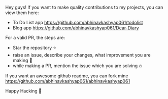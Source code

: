 Hey guys! If you want to make quality contributions to my projects, you can view them here:

- To Do List app https://github.com/abhinavkashyap061/todolist
- Blog app https://github.com/abhinavkashyap061/Dear-Diary

For a valid PR, the steps are:
- Star the repository ⭐ 
- raise an issue, describe your changes, what improvement you are making 🤔 
- while making a PR, mention the issue which you are solving 🔥 

If you want an awesome github readme, you can fork mine https://github.com/abhinavkashyap061/abhinavkashyap061

Happy Hacking 🚀
